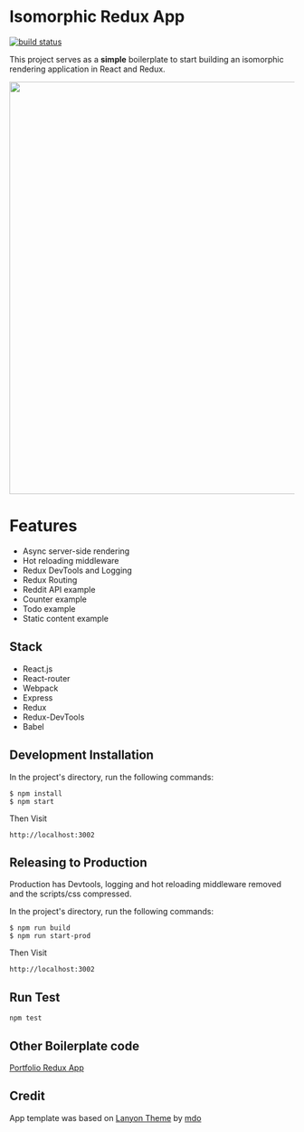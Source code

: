 # Isomorphic Redux App

[![build status](https://travis-ci.org/caljrimmer/isomorphic-redux-app.svg?branch=master&style=flat-square)](https://travis-ci.org/caljrimmer/isomorphic-redux-app)

This project serves as a **simple** boilerplate to start building an isomorphic rendering application in React and Redux.

<img src="http://g.recordit.co/iChc7ZH3H1.gif" width="728" />

# Features

- Async server-side rendering
- Hot reloading middleware
- Redux DevTools and Logging
- Redux Routing
- Reddit API example
- Counter example
- Todo example
- Static content example

## Stack

- React.js
- React-router
- Webpack
- Express
- Redux
- Redux-DevTools
- Babel

## Development Installation

In the project's directory, run the following commands:

```
$ npm install
$ npm start
```

Then Visit

```
http://localhost:3002
```

## Releasing to Production

Production has Devtools, logging and hot reloading middleware removed and the scripts/css compressed. 

In the project's directory, run the following commands:

```
$ npm run build
$ npm run start-prod
```

Then Visit

```
http://localhost:3002
```

## Run Test
```
npm test
```

## Other Boilerplate code

[Portfolio Redux App](https://github.com/caljrimmer/portfolio-redux-app)

## Credit

App template was based on [Lanyon Theme](https://github.com/poole/lanyon) by [mdo](https://github.com/mdo)
